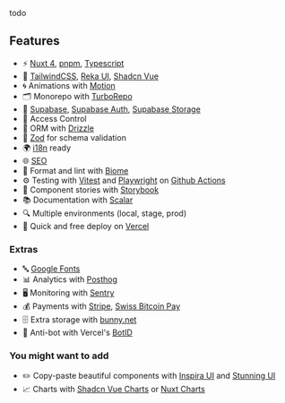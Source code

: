 todo

## Features

- ⚡️ [Nuxt 4](https://nuxt.com/), [pnpm](https://pnpm.io/), [Typescript](https://www.typescriptlang.org/)
- 🎨 [TailwindCSS](https://tailwindcss.com/), [Reka UI](https://reka-ui.com/), [Shadcn Vue](https://www.shadcn-vue.com/)
- 🌀 Animations with [Motion](https://motion.dev/docs/vue)
- 🗂️ Monorepo with [TurboRepo](https://turborepo.com/)
- 💾 [Supabase](https://supabase.com/), [Supabase Auth](https://supabase.com/docs/guides/auth), [Supabase Storage](https://supabase.com/docs/guides/storage)
- 🔐 Access Control
- 🧬 ORM with [Drizzle](https://orm.drizzle.team/)
- 📏 [Zod](https://zod.dev/) for schema validation
- 🌍 [i18n](https://i18n.nuxtjs.org/) ready
- 🌐 [SEO](https://nuxtseo.com/)
- 🧹 Format and lint with [Biome](https://biomejs.dev/)
- ⚙️ Testing with [Vitest](https://vitest.dev/) and [Playwright](https://playwright.dev/) on [Github Actions](https://github.com/features/actions)
- 📘 Component stories with [Storybook](https://storybook.nuxtjs.org/)
- 📚 Documentation with [Scalar](https://nuxt.com/modules/scalar)
- 🔍 Multiple environments (local, stage, prod)
- 🚀 Quick and free deploy on [Vercel](https://vercel.com/)

### Extras

- 🔤 [Google Fonts](https://nuxt.com/modules/google-fonts)
- 📊 Analytics with [Posthog](https://posthog.com/)
- 🖥️ Monitoring with [Sentry](https://sentry.io/)
- 💰 Payments with [Stripe](https://stripe.com/), [Swiss Bitcoin Pay](https://swiss-bitcoin-pay.ch/)
- 🗄️ Extra storage with [bunny.net](https://bunny.net/storage/)
- 🤖 Anti-bot with Vercel's [BotID](https://vercel.com/docs/botid)

### You might want to add

- ✏️ Copy-paste beautiful components with [Inspira UI](https://inspira-ui.com/) and [Stunning UI](https://github.com/xiaoluoboding/stunning-ui/)
- 📈 Charts with [Shadcn Vue Charts](https://www.shadcn-vue.com/docs/charts.html) or [Nuxt Charts](https://nuxtcharts.com/)
